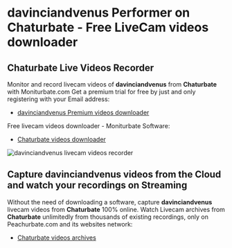 # davinciandvenus Performer on Chaturbate - Free LiveCam videos downloader

## Chaturbate Live Videos Recorder

Monitor and record livecam videos of **davinciandvenus** from **Chaturbate** with Moniturbate.com
Get a premium trial for free by just and only registering with your Email address:
* [davinciandvenus Premium videos downloader](https://moniturbate.com/request-demo-licence-key.html)

Free livecam videos downloader - Moniturbate Software:
* [Chaturbate videos downloader](https://moniturbate.com/moniturbate-download-software.html)

![davinciandvenus livecam videos recorder](https://peachurnet.com/templates/moniturbate-software.png)


## Capture davinciandvenus videos from the Cloud and watch your recordings on Streaming

Without the need of downloading a software, capture **davinciandvenus** livecam videos from **Chaturbate** 100% online.
Watch Livecam archives from **Chaturbate** unlimitedly from thousands of existing recordings, only on Peachurbate.com and its websites network:
* [Chaturbate videos archives](https://peachurnet.com/)